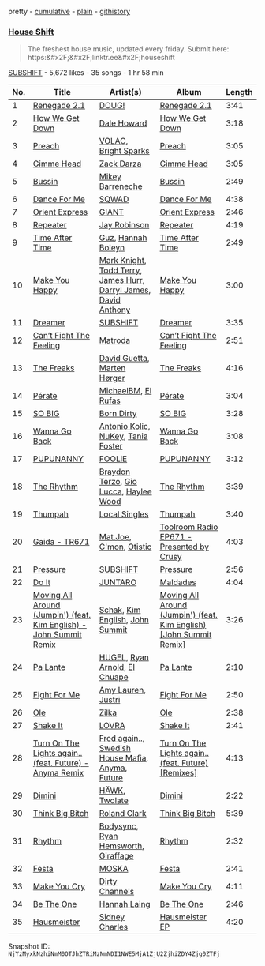 pretty - [cumulative](/playlists/cumulative/2vpAyuy9HOTPjygPl63QuH.md) - [plain](/playlists/plain/2vpAyuy9HOTPjygPl63QuH) - [githistory](https://github.githistory.xyz/mackorone/spotify-playlist-archive/blob/main/playlists/plain/2vpAyuy9HOTPjygPl63QuH)

### [House Shift](https://open.spotify.com/playlist/2vpAyuy9HOTPjygPl63QuH)

> The freshest house music, updated every friday\. Submit here: https:&\#x2F;&\#x2F;linktr.ee&\#x2F;houseshift

[SUBSHIFT](https://open.spotify.com/user/gl9sml84khuto2ag30n4ijsmv) - 5,672 likes - 35 songs - 1 hr 58 min

| No. | Title | Artist(s) | Album | Length |
|---|---|---|---|---|
| 1 | [Renegade 2.1](https://open.spotify.com/track/3t0fL8oWF1docXVJ4YgnSU) | [DOUG!](https://open.spotify.com/artist/4G8g4gL4SfJzPJBcyRz7GS) | [Renegade 2.1](https://open.spotify.com/album/6TEAs5QXas6P04N67qDVFN) | 3:41 |
| 2 | [How We Get Down](https://open.spotify.com/track/7wLTQOUSE3sH3QsY6TI1Zx) | [Dale Howard](https://open.spotify.com/artist/0SnbG2YfyykWmnsXwBXonJ) | [How We Get Down](https://open.spotify.com/album/3LXZzUYOfJZHR8UkVvNTUA) | 3:18 |
| 3 | [Preach](https://open.spotify.com/track/2fXfUxDGZ7X77EMSkVTLbV) | [VOLAC](https://open.spotify.com/artist/4Nl6PVYLwbCFfr3UqQlFtE), [Bright Sparks](https://open.spotify.com/artist/1Dn88PoQjnQgLTOaokePFz) | [Preach](https://open.spotify.com/album/7fY6P5a3GjUW3Wwr40nZl5) | 3:05 |
| 4 | [Gimme Head](https://open.spotify.com/track/29vezKqX1mJUEtYbPdAlrZ) | [Zack Darza](https://open.spotify.com/artist/1lTlUGVbQ7f7NQ5vHeg6xm) | [Gimme Head](https://open.spotify.com/album/57CKVXXVsxobPrpVRHgcIG) | 3:05 |
| 5 | [Bussin](https://open.spotify.com/track/6rzxmZdtP9RCK5CnJmj9Gc) | [Mikey Barreneche](https://open.spotify.com/artist/7qGy8DUTeuBqoyN6gUf3gd) | [Bussin](https://open.spotify.com/album/3eNoNTOqcQ550SgVuyKDYH) | 2:49 |
| 6 | [Dance For Me](https://open.spotify.com/track/09warPkNUMASP7WLaKiiiJ) | [SQWAD](https://open.spotify.com/artist/46z8E62fwg6cqxCLNB1FrI) | [Dance For Me](https://open.spotify.com/album/5hz3QiAU3wWrbayKzSxzXj) | 4:38 |
| 7 | [Orient Express](https://open.spotify.com/track/293qKOjripajaL2vyZnJkX) | [GIANT](https://open.spotify.com/artist/5SNRm9Vv3wf1c1MEOU6K1K) | [Orient Express](https://open.spotify.com/album/2ZeA0rOASQLqhn8WSKCNqT) | 2:46 |
| 8 | [Repeater](https://open.spotify.com/track/67BEklbFc8XS1xxQrU7RAO) | [Jay Robinson](https://open.spotify.com/artist/1Jputnig8fuCuihen6n28Z) | [Repeater](https://open.spotify.com/album/59CuamVrMPFI7xPYYnw6UQ) | 4:19 |
| 9 | [Time After Time](https://open.spotify.com/track/5E2eUFMIcDGz9Nneu5mPRK) | [Guz](https://open.spotify.com/artist/2T86EVnDCP64EaVKRXIcRx), [Hannah Boleyn](https://open.spotify.com/artist/6EP96GaItADv1rNqR2oGIR) | [Time After Time](https://open.spotify.com/album/3dl3KgUUxywgn171LxcfiO) | 2:49 |
| 10 | [Make You Happy](https://open.spotify.com/track/5ZAtTAUvEz8jNJ5EPhsfJP) | [Mark Knight](https://open.spotify.com/artist/3h11MHQeCrcsUgRRijI1zL), [Todd Terry](https://open.spotify.com/artist/3dE92yGWcrboP1kC5SWyqu), [James Hurr](https://open.spotify.com/artist/2g9i2kA0jUr6sfAT28l2vL), [Darryl James](https://open.spotify.com/artist/4XUsuewcZ2L8zXZrL4rzzP), [David Anthony](https://open.spotify.com/artist/75frj8UB2JwByVGCHxGbpy) | [Make You Happy](https://open.spotify.com/album/2eRJAVu552WFHPtGuorxQ0) | 3:00 |
| 11 | [Dreamer](https://open.spotify.com/track/47SEt8Ftu5Vm69yRoFUDXr) | [SUBSHIFT](https://open.spotify.com/artist/6oj23vhIuGx4bOqVmQ9oOo) | [Dreamer](https://open.spotify.com/album/60DNwMVgnq9J3dV0yC0LcQ) | 3:35 |
| 12 | [Can’t Fight The Feeling](https://open.spotify.com/track/1T7fTFxkosqEF8AZzDvm6I) | [Matroda](https://open.spotify.com/artist/45lcbTsX07JWzmTIjcdyBz) | [Can’t Fight The Feeling](https://open.spotify.com/album/0UDIxo8rh9AcO7oGHjaETt) | 2:51 |
| 13 | [The Freaks](https://open.spotify.com/track/1cTHUMdInmZvxVCHnzHOj2) | [David Guetta](https://open.spotify.com/artist/1Cs0zKBU1kc0i8ypK3B9ai), [Marten Hørger](https://open.spotify.com/artist/0EdUwJSqkMmsH6Agg3G8Ls) | [The Freaks](https://open.spotify.com/album/1AZC2QcPfpS3Dn0Fpoodwb) | 4:16 |
| 14 | [Pérate](https://open.spotify.com/track/6I9PWF4N82zhz51IMfMfhx) | [MichaelBM](https://open.spotify.com/artist/6RY7vqzR938x0DE0Eh6srl), [El Rufas](https://open.spotify.com/artist/3EmRIRHwyyT0mwwd94z24a) | [Pérate](https://open.spotify.com/album/1Yq4Liaw9XliNEX7d7zdQF) | 3:04 |
| 15 | [SO BIG](https://open.spotify.com/track/0EuaF8UjE71a0iplWBl9Ua) | [Born Dirty](https://open.spotify.com/artist/0qM78DOdgnNPpq2CpTNgU5) | [SO BIG](https://open.spotify.com/album/2JOSMhOwsTSBmaXai7eFza) | 3:28 |
| 16 | [Wanna Go Back](https://open.spotify.com/track/7uGebSWsQ5mGqcBbBGjEVg) | [Antonio Kolic](https://open.spotify.com/artist/6WkULPTba3vBxw5rUOhjC0), [NuKey](https://open.spotify.com/artist/2tmve58Sh3f0WZN76W30x3), [Tania Foster](https://open.spotify.com/artist/4Edy0AEO2mh3eZSNggPM7Y) | [Wanna Go Back](https://open.spotify.com/album/3M2CmRA1cGbErj0uhljDec) | 3:08 |
| 17 | [PUPUNANNY](https://open.spotify.com/track/2DI1Sq9Qxu1FFLSHkH34hT) | [FOOLiE](https://open.spotify.com/artist/5X3h4PwWZi0RkCyFd6gs0P) | [PUPUNANNY](https://open.spotify.com/album/6OYAGYQPRsCVuLVoNcfFbg) | 3:12 |
| 18 | [The Rhythm](https://open.spotify.com/track/2Iy3g07D4dqXeyPfPDOMws) | [Braydon Terzo](https://open.spotify.com/artist/7aPGojZ1i1CpRKa83QyUTq), [Gio Lucca](https://open.spotify.com/artist/6bzkE76ArC0nIuNKH04T74), [Haylee Wood](https://open.spotify.com/artist/7o9KqAZV369uKQOCJkb4aR) | [The Rhythm](https://open.spotify.com/album/0GrQAVCILUtE17HlDCFjre) | 3:39 |
| 19 | [Thumpah](https://open.spotify.com/track/5rG9giLpbP4QGrPqve8Jmb) | [Local Singles](https://open.spotify.com/artist/14P4DGZruzTjyQsglomkYp) | [Thumpah](https://open.spotify.com/album/2szOLFDROObtsAiWWdzSTP) | 3:40 |
| 20 | [Gaida \- TR671](https://open.spotify.com/track/6Rq5xjzLpdgWPIDjHNv8Fq) | [Mat.Joe](https://open.spotify.com/artist/38jpuy3yt3QIxQ8Fn1HTeJ), [C'mon](https://open.spotify.com/artist/6x4QkA6MiOZx0uWMOa8394), [Otistic](https://open.spotify.com/artist/6i6sCJwxvOeJWWivhbaRUd) | [Toolroom Radio EP671 \- Presented by Crusy](https://open.spotify.com/album/5fpcKTjgz1FTE2QV8EQxHF) | 4:03 |
| 21 | [Pressure](https://open.spotify.com/track/5Bhpw5EbF6fLflC41NI4HD) | [SUBSHIFT](https://open.spotify.com/artist/6oj23vhIuGx4bOqVmQ9oOo) | [Pressure](https://open.spotify.com/album/5dxB50EGjlSa9p1F9z2gfX) | 2:56 |
| 22 | [Do It](https://open.spotify.com/track/30RRuLFFXeW12R9nj5hDK5) | [JUNTARO](https://open.spotify.com/artist/2UMKCxDFAAy154VgUJHKN9) | [Maldades](https://open.spotify.com/album/5uAzH6sE61O90Sul8421QN) | 4:04 |
| 23 | [Moving All Around \(Jumpin'\) \(feat\. Kim English\) \- John Summit Remix](https://open.spotify.com/track/1rTBuBSEMuG2rsl5BPwP1M) | [Schak](https://open.spotify.com/artist/7gA8yMxRoBujfmpDLuLPvx), [Kim English](https://open.spotify.com/artist/1Tvhj4mF2pvvAT1InLbRKs), [John Summit](https://open.spotify.com/artist/7kNqXtgeIwFtelmRjWv205) | [Moving All Around \(Jumpin'\) \(feat\. Kim English\) \[John Summit Remix\]](https://open.spotify.com/album/6MStv7RvNjGnx3OuGeuLOU) | 3:26 |
| 24 | [Pa Lante](https://open.spotify.com/track/4BbgaqfPNjhW2gy6dSpsKG) | [HUGEL](https://open.spotify.com/artist/5PlfkPxwCpRRWQJBxCa0By), [Ryan Arnold](https://open.spotify.com/artist/2DiJzuvmindWKRL3uBD9o7), [El Chuape](https://open.spotify.com/artist/0cXz4Jkhb32ehDe3No7oF9) | [Pa Lante](https://open.spotify.com/album/7mlOAOjeHMpzQy2vZbkpiC) | 2:10 |
| 25 | [Fight For Me](https://open.spotify.com/track/4dDbwr8GxD7gNYrbKfPe2r) | [Amy Lauren](https://open.spotify.com/artist/0nOcx2Q9TleKLfgje3H9Zz), [Justri](https://open.spotify.com/artist/5YmGBNnecIeG9pfzegLMEP) | [Fight For Me](https://open.spotify.com/album/7fYASQOaHLLOrjkUavIlad) | 2:50 |
| 26 | [Ole](https://open.spotify.com/track/0weVuJD157TzuE2GPRUekB) | [Zilka](https://open.spotify.com/artist/0SoSPYY6c3UihbZfluCvjP) | [Ole](https://open.spotify.com/album/1LZqOEEoHgd2knaJMvJhZP) | 2:38 |
| 27 | [Shake It](https://open.spotify.com/track/4dqb9iCXJ7f1FrGNCEJukw) | [LOVRA](https://open.spotify.com/artist/4fIPBdK4awAR1W14u3v1J5) | [Shake It](https://open.spotify.com/album/4Ln2YxuIGgmqNTxDEPAcMh) | 2:41 |
| 28 | [Turn On The Lights again.\. \(feat\. Future\) \- Anyma Remix](https://open.spotify.com/track/4ptnQ0kQnN1U1Ig8TSslj6) | [Fred again..](https://open.spotify.com/artist/4oLeXFyACqeem2VImYeBFe), [Swedish House Mafia](https://open.spotify.com/artist/1h6Cn3P4NGzXbaXidqURXs), [Anyma](https://open.spotify.com/artist/4iBwchw0U0GZv5RfVYSMxN), [Future](https://open.spotify.com/artist/1RyvyyTE3xzB2ZywiAwp0i) | [Turn On The Lights again.\. \(feat\. Future\) \[Remixes\]](https://open.spotify.com/album/71yJ0XH2iQA1uOk5CE95fx) | 4:13 |
| 29 | [Dimini](https://open.spotify.com/track/3UwlHoQ1pEHHds28BJ2bvb) | [HÄWK](https://open.spotify.com/artist/0oPeHAZ3BpdlD8EyeBLady), [Twolate](https://open.spotify.com/artist/1IRtNLR91uUQxQzh9veJhh) | [Dimini](https://open.spotify.com/album/3ygKQsnMN1nBrpsxYYnlny) | 2:22 |
| 30 | [Think Big Bitch](https://open.spotify.com/track/2eD6gGqDZ6fBvQyVUOGFrn) | [Roland Clark](https://open.spotify.com/artist/4OGlp2UdUQGPJVbvJ82Cz5) | [Think Big Bitch](https://open.spotify.com/album/6aSExWApsQwQ2MdwpnUmVs) | 5:39 |
| 31 | [Rhythm](https://open.spotify.com/track/1nga9f11uUQS6mSz427Jrz) | [Bodysync](https://open.spotify.com/artist/34KMxwDAHIvM7Kwt1PcClb), [Ryan Hemsworth](https://open.spotify.com/artist/2CgysNw5B7rFNRtRjQbPZ9), [Giraffage](https://open.spotify.com/artist/4kubsO16bEfCADaVUyoYb6) | [Rhythm](https://open.spotify.com/album/0HbPiygzxaLpx6ba5Lb1QW) | 2:32 |
| 32 | [Festa](https://open.spotify.com/track/1uWzEwBhGc5vZZXPjaKPEZ) | [MOSKA](https://open.spotify.com/artist/1rVo9h17cHhWerDiZj0yXH) | [Festa](https://open.spotify.com/album/6Dc7MIX7fp9Jvwx48sq0Sp) | 2:41 |
| 33 | [Make You Cry](https://open.spotify.com/track/4z7GaivspHZr23ADtT5WGb) | [Dirty Channels](https://open.spotify.com/artist/6Mfp25l60MUxx8MWkA0vil) | [Make You Cry](https://open.spotify.com/album/565RETZXopjygQUFxSmaYq) | 4:11 |
| 34 | [Be The One](https://open.spotify.com/track/63MBVrJ8nADdP4AXbBGlOj) | [Hannah Laing](https://open.spotify.com/artist/1QEd635szhierW6gzRiS1o) | [Be The One](https://open.spotify.com/album/5XtT7YyAjN783nSW9ZtNBo) | 2:46 |
| 35 | [Hausmeister](https://open.spotify.com/track/6xECQG3vyZxMOuJ3003cCm) | [Sidney Charles](https://open.spotify.com/artist/0J6ZEXmLQfZMeHBoa4JZTH) | [Hausmeister EP](https://open.spotify.com/album/4hf2Nyc1SoweeNj7iHrj9D) | 4:20 |

Snapshot ID: `NjYzMyxkNzhiNmM0OTJhZTRiMzNmNDI1NWE5MjA1ZjU2ZjhiZDY4Zjg0ZTFj`
